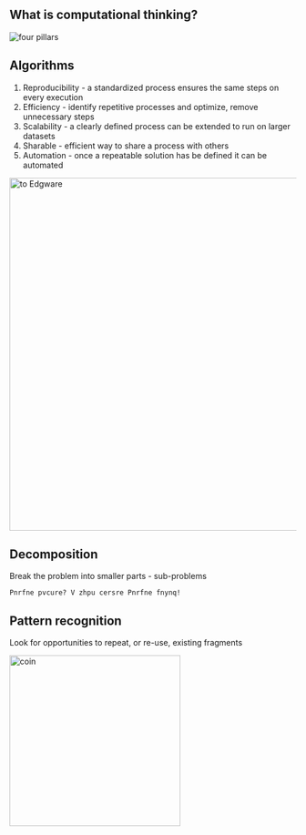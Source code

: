 ## What is computational thinking?

![four pillars](../images/fourpillars.jpg)


<div class="container">
<div class="reveal col">

<h2 class="reveal">Algorithms</h2>

1. Reproducibility - a standardized process ensures the same steps on every execution
2. Efficiency - identify repetitive processes and optimize, remove unnecessary steps
3. Scalability - a clearly defined process can be extended to run on larger datasets
4. Sharable - efficient way to share a process with others
5. Automation - once a repeatable solution has be defined it can be automated

</div>
<div class="reveal col">
<img alt="to Edgware" src="../images/directions.jpg" height=620>
</div>
</div>


## Decomposition

Break the problem into smaller parts - sub-problems

```
Pnrfne pvcure? V zhpu cersre Pnrfne fnynq!
```


## Pattern recognition

Look for opportunities to repeat, or re-use, existing fragments

<img alt="coin" src="../images/coin.png" height=300>

